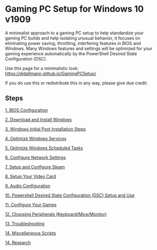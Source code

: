 # Gaming PC Setup for Windows 10 v1909
A minimalist approach to a gaming PC setup to help standardize your gaming PC builds and help isolating unusual behavior, it focuses on eliminating power saving, throttling, interfering features in BIOS and Windows. Many Windows features and settings will be optimized for your gaming experience automatically by the PowerShell Desired State Configuration (DSC).

Use this page for a minimalistic look: https://djdallmann.github.io/GamingPCSetup/

If you do use this or redistribute this in any way, please give due credit.

## Steps
[1. BIOS Configuration](BIOS/README.md)

[2. Download and Install Windows](INSTALLWIN/README.md)

[3. Windows Initial Post Installation Steps](POSTINSTALL/README.md)

[4. Optimize Windows Services](SERVICES/README.md)

[5. Optimize Windows Scheduled Tasks](SCHEDULEDTASKS/README.md)

[6. Configure Network Settings](NETWORK/README.md)

[7. Setup and Configure Steam](STEAM/README.md)

[8. Setup Your Video Card](VIDEOCARD/README.md)

[9. Audio Configuration](AUDIO/README.md)

[10. Powershell Desired State Configuration (DSC) Setup and Use](PSDSC/README.md)

[11. Configure Your Games](GAMECONFIGS/README.md)

[12. Choosing Peripherals (Keyboard/Mice/Monitor)](PERIPHERALS/README.md)

[13. Troubleshooting](TROUBLESHOOTING/README.md)

[14. Miscellaneous Scripts](Scripts/README.md)

[14. Research](RESEARCH/README.md)
